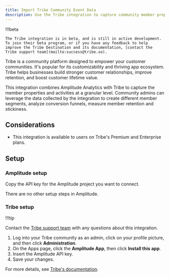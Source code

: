```yaml
---
title: Import Tribe Community Event Data
description: Use the Tribe integration to capture community member properties and activities. 
---
```


!!!beta

    The Tribe integration is in beta, and is still in active development. To join their beta program, or if you have any feedback to help improve the Tribe Destination and its documentation, [contact the Tribe support team](mailto:success@tribe.so).

Tribe is a community platform designed to empower your customer communities. It's popular for its customizability and  thriving app ecosystem. Tribe helps businesses build stronger customer relationships, improve retention, and boost customer lifetime value.

This integration combines Amplitude Analytics with Tribe to capture the member properties and activities at a granular level. Community admins can leverage the data collected by the integration to create different member segments, analyze conversion funnels, measure member retention and stickiness.

## Considerations

- This integration is available to users on Tribe's Premium and Enterprise plans.

## Setup

### Amplitude setup

Copy the API key for the Amplitude project you want to connect.

There are no other setup steps in Amplitude. 

### Tribe setup

!!!tip

  Contact the [Tribe support team](mailto:success@tribe.so) with any questions about this integration.

1. Log into your Tribe community as an admin, click on your profile picture, and then click **Administration**.
2. On the Apps page, click the **Amplitude App**, then click **Install this app**.
3. Insert the Amplitude API key.
4. Save your changes. 

For more details, see [Tribe's documentation](https://bettermode.com/hub/product-updates/post/amplitude-integration-WBv1ovhdU4Ch8UF).